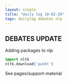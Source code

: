 ```yaml
---
layout: single
title: "daily log 10-02-20"
tags: dailylog debates nlp
---
```


## DEBATES UPDATE

Adding packages to nlp

```python
import nltk
nltk.download('punkt')
```

See pages/support-material
